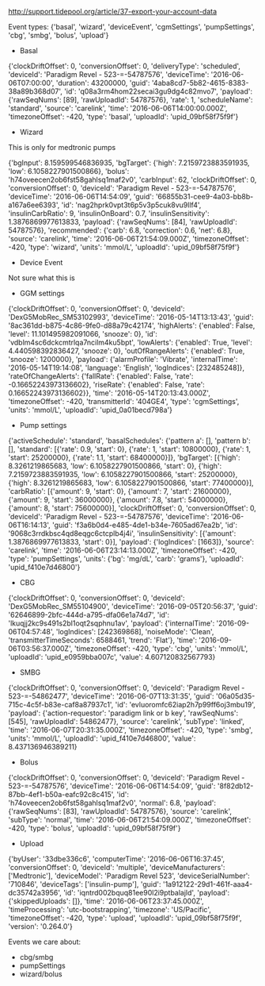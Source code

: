 http://support.tidepool.org/article/37-export-your-account-data

Event types:
{'basal', 'wizard', 'deviceEvent', 'cgmSettings', 'pumpSettings', 'cbg', 'smbg', 'bolus', 'upload'}

* Basal

{'clockDriftOffset': 0, 'conversionOffset': 0, 'deliveryType': 'scheduled', 'deviceId': 'Paradigm Revel - 523-=-54787576', 'deviceTime': '2016-06-06T07:00:00', 'duration': 43200000, 'guid': '4aba8cd7-5b82-4615-8383-38a89b368d07', 'id': 'q08a3rm4hom22secai3gu9dg4c82mvo7', 'payload': {'rawSeqNums': [89], 'rawUploadId': 54787576}, 'rate': 1, 'scheduleName': 'standard', 'source': 'carelink', 'time': '2016-06-06T14:00:00.000Z', 'timezoneOffset': -420, 'type': 'basal', 'uploadId': 'upid_09bf58f75f9f'}

* Wizard

This is only for medtronic pumps

{'bgInput': 8.159599546836935, 'bgTarget': {'high': 7.2159723883591935, 'low': 6.1058227901500866}, 'bolus': 'h74oveecen2ob6fst58gahlsq1maf2v0', 'carbInput': 62, 'clockDriftOffset': 0, 'conversionOffset': 0, 'deviceId': 'Paradigm Revel - 523-=-54787576', 'deviceTime': '2016-06-06T14:54:09', 'guid': '66855b31-cee9-4a03-bb8b-a167a6ee6393', 'id': 'nag2hprk0vpt3t6p5v3p5cuk8vu9llf4', 'insulinCarbRatio': 9, 'insulinOnBoard': 0.7, 'insulinSensitivity': 1.3876869977613833, 'payload': {'rawSeqNums': [84], 'rawUploadId': 54787576}, 'recommended': {'carb': 6.8, 'correction': 0.6, 'net': 6.8}, 'source': 'carelink', 'time': '2016-06-06T21:54:09.000Z', 'timezoneOffset': -420, 'type': 'wizard', 'units': 'mmol/L', 'uploadId': 'upid_09bf58f75f9f'}

* Device Event

Not sure what this is

* GGM settings

{'clockDriftOffset': 0, 'conversionOffset': 0, 'deviceId': 'DexG5MobRec_SM53102993', 'deviceTime': '2016-05-14T13:13:43', 'guid': '8ac361dd-b875-4c86-9fe0-d88a79c42174', 'highAlerts': {'enabled': False, 'level': 11.101495982091066, 'snooze': 0}, 'id': 'vdblm4sc6dckcmtrlqa7ncilm4ku5bpt', 'lowAlerts': {'enabled': True, 'level': 4.440598392836427, 'snooze': 0}, 'outOfRangeAlerts': {'enabled': True, 'snooze': 1200000}, 'payload': {'alarmProfile': 'Vibrate', 'internalTime': '2016-05-14T19:14:08', 'language': 'English', 'logIndices': [232485248]}, 'rateOfChangeAlerts': {'fallRate': {'enabled': False, 'rate': -0.16652243973136602}, 'riseRate': {'enabled': False, 'rate': 0.16652243973136602}}, 'time': '2016-05-14T20:13:43.000Z', 'timezoneOffset': -420, 'transmitterId': '404GE4', 'type': 'cgmSettings', 'units': 'mmol/L', 'uploadId': 'upid_0a01becd798a'}

* Pump settings

{'activeSchedule': 'standard', 'basalSchedules': {'pattern a': [], 'pattern b': [], 'standard': [{'rate': 0.9, 'start': 0}, {'rate': 1, 'start': 10800000}, {'rate': 1, 'start': 25200000}, {'rate': 1.1, 'start': 68400000}]}, 'bgTarget': [{'high': 8.3261219865683, 'low': 6.1058227901500866, 'start': 0}, {'high': 7.2159723883591935, 'low': 6.1058227901500866, 'start': 25200000}, {'high': 8.3261219865683, 'low': 6.1058227901500866, 'start': 77400000}], 'carbRatio': [{'amount': 9, 'start': 0}, {'amount': 7, 'start': 21600000}, {'amount': 9, 'start': 36000000}, {'amount': 7.8, 'start': 54000000}, {'amount': 8, 'start': 75600000}], 'clockDriftOffset': 0, 'conversionOffset': 0, 'deviceId': 'Paradigm Revel - 523-=-54787576', 'deviceTime': '2016-06-06T16:14:13', 'guid': 'f3a6b0d4-e485-4de1-b34e-7605ad67ea2b', 'id': '9068c3rrdkbsc4qd8eqgc6ctcplb4j4i', 'insulinSensitivity': [{'amount': 1.3876869977613833, 'start': 0}], 'payload': {'logIndices': [1663]}, 'source': 'carelink', 'time': '2016-06-06T23:14:13.000Z', 'timezoneOffset': -420, 'type': 'pumpSettings', 'units': {'bg': 'mg/dL', 'carb': 'grams'}, 'uploadId': 'upid_f410e7d46800'}

* CBG

{'clockDriftOffset': 0, 'conversionOffset': 0, 'deviceId': 'DexG5MobRec_SM55104900', 'deviceTime': '2016-09-05T20:56:37', 'guid': '62646899-2bfc-444d-a795-dfa06e1a74d7', 'id': 'lkuqjj2kc9s491s2bl1oqt2sqphnu1av', 'payload': {'internalTime': '2016-09-06T04:57:48', 'logIndices': [242369868], 'noiseMode': 'Clean', 'transmitterTimeSeconds': 6588461, 'trend': 'Flat'}, 'time': '2016-09-06T03:56:37.000Z', 'timezoneOffset': -420, 'type': 'cbg', 'units': 'mmol/L', 'uploadId': 'upid_e0959bba007c', 'value': 4.607120832567793}

* SMBG

{'clockDriftOffset': 0, 'conversionOffset': 0, 'deviceId': 'Paradigm Revel - 523-=-54862477', 'deviceTime': '2016-06-07T13:31:35', 'guid': '06a05d35-715c-4c5f-b83e-caf8a87937c1', 'id': 'evluoromfc62iap2h7p99ff6oj3mbu19', 'payload': {'action-requestor': 'paradigm link or b key', 'rawSeqNums': [545], 'rawUploadId': 54862477}, 'source': 'carelink', 'subType': 'linked', 'time': '2016-06-07T20:31:35.000Z', 'timezoneOffset': -420, 'type': 'smbg', 'units': 'mmol/L', 'uploadId': 'upid_f410e7d46800', 'value': 8.437136946389211}

* Bolus

{'clockDriftOffset': 0, 'conversionOffset': 0, 'deviceId': 'Paradigm Revel - 523-=-54787576', 'deviceTime': '2016-06-06T14:54:09', 'guid': '8f82db12-87bb-4ef1-b50a-eafc92c8c415', 'id': 'h74oveecen2ob6fst58gahlsq1maf2v0', 'normal': 6.8, 'payload': {'rawSeqNums': [83], 'rawUploadId': 54787576}, 'source': 'carelink', 'subType': 'normal', 'time': '2016-06-06T21:54:09.000Z', 'timezoneOffset': -420, 'type': 'bolus', 'uploadId': 'upid_09bf58f75f9f'}

* Upload

{'byUser': '33dbe336c6', 'computerTime': '2016-06-06T16:37:45', 'conversionOffset': 0, 'deviceId': 'multiple', 'deviceManufacturers': ['Medtronic'], 'deviceModel': 'Paradigm Revel 523', 'deviceSerialNumber': '710846', 'deviceTags': ['insulin-pump'], 'guid': '1a912122-29d1-461f-aaa4-dc35742a3956', 'id': 'iqntrd002bquq81ee90l2i9ptbalajld', 'payload': {'skippedUploads': []}, 'time': '2016-06-06T23:37:45.000Z', 'timeProcessing': 'utc-bootstrapping', 'timezone': 'US/Pacific', 'timezoneOffset': -420, 'type': 'upload', 'uploadId': 'upid_09bf58f75f9f', 'version': '0.264.0'}


Events we care about:

* cbg/smbg
* pumpSettings
* wizard/bolus
